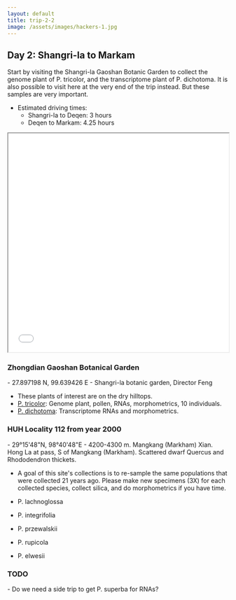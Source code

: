 ```yaml
---
layout: default
title: trip-2-2
image: /assets/images/hackers-1.jpg
---
```



## Day 2: Shangri-la to Markam

Start by visiting the Shangri-la Gaoshan Botanic Garden to collect the 
genome plant of P. tricolor, and the transcriptome plant of P. dichotoma. 
It is also possible to visit here at the very end of the trip instead.
But these samples are very important.


- Estimated driving times: 
	- Shangri-la to Deqen: 3 hours
	- Deqen to Markam: 4.25 hours


<iframe src="../assets/maps/trip-2-2.html" height='500px' width="100%" title="Iframe Example"></iframe> 


<h3 class="mt-5"> Zhongdian Gaoshan Botanical Garden</h3>
- 27.897198 N, 99.639426 E
- Shangri-la botanic garden, Director Feng

- These plants of interest are on the dry hilltops. 
- [P. tricolor](../assets/flowers/xxx_tricolor.jpg): Genome plant, pollen, RNAs, morphometrics, 10 individuals.
- [P. dichotoma](../assets/flowers/xxx_dichotoma.jpg): Transcriptome RNAs and morphometrics.


<h3 class="mt-5"> HUH Locality 112 from year 2000</h3>
- 29°15'48"N, 98°40'48"E
- 4200-4300 m. 
Mangkang (Markham) Xian. Hong La at pass, S of Mangkang (Markham). Scattered dwarf Quercus and Rhododendron thickets. 

- A goal of this site's collections is to re-sample the same populations
that were collected 21 years ago. Please make new specimens (3X) for each 
collected species, collect silica, and do morphometrics if you have time.

- P. lachnoglossa
- P. integrifolia
- P. przewalskii 
- P. rupicola 
- P. elwesii



<h3 class="mt-5"> TODO </h3>
- Do we need a side trip to get P. superba for RNAs?
